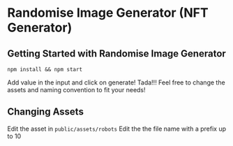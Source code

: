 # Randomise Image Generator (NFT Generator)

## Getting Started with Randomise Image Generator

`npm install && npm start`

Add value in the input and click on generate! Tada!!!
Feel free to change the assets and naming convention to fit your needs!

## Changing Assets

Edit the asset in `public/assets/robots`
Edit the the file name with a prefix up to 10
